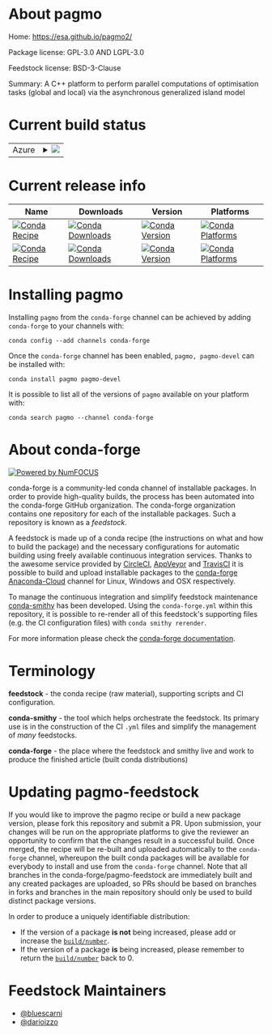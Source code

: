 About pagmo
===========

Home: https://esa.github.io/pagmo2/

Package license: GPL-3.0 AND LGPL-3.0

Feedstock license: BSD-3-Clause

Summary: A C++ platform to perform parallel computations of optimisation tasks (global and local) via the asynchronous generalized island model



Current build status
====================


<table>
    
  <tr>
    <td>Azure</td>
    <td>
      <details>
        <summary>
          <a href="https://dev.azure.com/conda-forge/feedstock-builds/_build/latest?definitionId=3184&branchName=master">
            <img src="https://dev.azure.com/conda-forge/feedstock-builds/_apis/build/status/pagmo-feedstock?branchName=master">
          </a>
        </summary>
        <table>
          <thead><tr><th>Variant</th><th>Status</th></tr></thead>
          <tbody><tr>
              <td>linux_64</td>
              <td>
                <a href="https://dev.azure.com/conda-forge/feedstock-builds/_build/latest?definitionId=3184&branchName=master">
                  <img src="https://dev.azure.com/conda-forge/feedstock-builds/_apis/build/status/pagmo-feedstock?branchName=master&jobName=linux&configuration=linux_64_" alt="variant">
                </a>
              </td>
            </tr><tr>
              <td>osx_64</td>
              <td>
                <a href="https://dev.azure.com/conda-forge/feedstock-builds/_build/latest?definitionId=3184&branchName=master">
                  <img src="https://dev.azure.com/conda-forge/feedstock-builds/_apis/build/status/pagmo-feedstock?branchName=master&jobName=osx&configuration=osx_64_" alt="variant">
                </a>
              </td>
            </tr><tr>
              <td>win_64</td>
              <td>
                <a href="https://dev.azure.com/conda-forge/feedstock-builds/_build/latest?definitionId=3184&branchName=master">
                  <img src="https://dev.azure.com/conda-forge/feedstock-builds/_apis/build/status/pagmo-feedstock?branchName=master&jobName=win&configuration=win_64_" alt="variant">
                </a>
              </td>
            </tr>
          </tbody>
        </table>
      </details>
    </td>
  </tr>
</table>

Current release info
====================

| Name | Downloads | Version | Platforms |
| --- | --- | --- | --- |
| [![Conda Recipe](https://img.shields.io/badge/recipe-pagmo-green.svg)](https://anaconda.org/conda-forge/pagmo) | [![Conda Downloads](https://img.shields.io/conda/dn/conda-forge/pagmo.svg)](https://anaconda.org/conda-forge/pagmo) | [![Conda Version](https://img.shields.io/conda/vn/conda-forge/pagmo.svg)](https://anaconda.org/conda-forge/pagmo) | [![Conda Platforms](https://img.shields.io/conda/pn/conda-forge/pagmo.svg)](https://anaconda.org/conda-forge/pagmo) |
| [![Conda Recipe](https://img.shields.io/badge/recipe-pagmo--devel-green.svg)](https://anaconda.org/conda-forge/pagmo-devel) | [![Conda Downloads](https://img.shields.io/conda/dn/conda-forge/pagmo-devel.svg)](https://anaconda.org/conda-forge/pagmo-devel) | [![Conda Version](https://img.shields.io/conda/vn/conda-forge/pagmo-devel.svg)](https://anaconda.org/conda-forge/pagmo-devel) | [![Conda Platforms](https://img.shields.io/conda/pn/conda-forge/pagmo-devel.svg)](https://anaconda.org/conda-forge/pagmo-devel) |

Installing pagmo
================

Installing `pagmo` from the `conda-forge` channel can be achieved by adding `conda-forge` to your channels with:

```
conda config --add channels conda-forge
```

Once the `conda-forge` channel has been enabled, `pagmo, pagmo-devel` can be installed with:

```
conda install pagmo pagmo-devel
```

It is possible to list all of the versions of `pagmo` available on your platform with:

```
conda search pagmo --channel conda-forge
```


About conda-forge
=================

[![Powered by NumFOCUS](https://img.shields.io/badge/powered%20by-NumFOCUS-orange.svg?style=flat&colorA=E1523D&colorB=007D8A)](http://numfocus.org)

conda-forge is a community-led conda channel of installable packages.
In order to provide high-quality builds, the process has been automated into the
conda-forge GitHub organization. The conda-forge organization contains one repository
for each of the installable packages. Such a repository is known as a *feedstock*.

A feedstock is made up of a conda recipe (the instructions on what and how to build
the package) and the necessary configurations for automatic building using freely
available continuous integration services. Thanks to the awesome service provided by
[CircleCI](https://circleci.com/), [AppVeyor](https://www.appveyor.com/)
and [TravisCI](https://travis-ci.com/) it is possible to build and upload installable
packages to the [conda-forge](https://anaconda.org/conda-forge)
[Anaconda-Cloud](https://anaconda.org/) channel for Linux, Windows and OSX respectively.

To manage the continuous integration and simplify feedstock maintenance
[conda-smithy](https://github.com/conda-forge/conda-smithy) has been developed.
Using the ``conda-forge.yml`` within this repository, it is possible to re-render all of
this feedstock's supporting files (e.g. the CI configuration files) with ``conda smithy rerender``.

For more information please check the [conda-forge documentation](https://conda-forge.org/docs/).

Terminology
===========

**feedstock** - the conda recipe (raw material), supporting scripts and CI configuration.

**conda-smithy** - the tool which helps orchestrate the feedstock.
                   Its primary use is in the construction of the CI ``.yml`` files
                   and simplify the management of *many* feedstocks.

**conda-forge** - the place where the feedstock and smithy live and work to
                  produce the finished article (built conda distributions)


Updating pagmo-feedstock
========================

If you would like to improve the pagmo recipe or build a new
package version, please fork this repository and submit a PR. Upon submission,
your changes will be run on the appropriate platforms to give the reviewer an
opportunity to confirm that the changes result in a successful build. Once
merged, the recipe will be re-built and uploaded automatically to the
`conda-forge` channel, whereupon the built conda packages will be available for
everybody to install and use from the `conda-forge` channel.
Note that all branches in the conda-forge/pagmo-feedstock are
immediately built and any created packages are uploaded, so PRs should be based
on branches in forks and branches in the main repository should only be used to
build distinct package versions.

In order to produce a uniquely identifiable distribution:
 * If the version of a package **is not** being increased, please add or increase
   the [``build/number``](https://conda.io/docs/user-guide/tasks/build-packages/define-metadata.html#build-number-and-string).
 * If the version of a package **is** being increased, please remember to return
   the [``build/number``](https://conda.io/docs/user-guide/tasks/build-packages/define-metadata.html#build-number-and-string)
   back to 0.

Feedstock Maintainers
=====================

* [@bluescarni](https://github.com/bluescarni/)
* [@darioizzo](https://github.com/darioizzo/)

